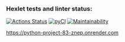 ### Hexlet tests and linter status:
[![Actions Status](https://github.com/JoeCapHuang/python-project-83/actions/workflows/hexlet-check.yml/badge.svg)](https://github.com/JoeCapHuang/python-project-83/actions)
[![pyCI](https://github.com/JoeCapHuang/python-project-83/actions/workflows/python-ci.yml/badge.svg)](https://github.com/JoeCapHuang/python-project-83/actions/workflows/python-ci.yml)
[![Maintainability](https://api.codeclimate.com/v1/badges/6105c34ce6babd7431e5/maintainability)](https://codeclimate.com/github/JoeCapHuang/python-project-83/maintainability)

https://python-project-83-znep.onrender.com
